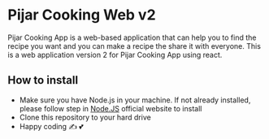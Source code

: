 # Pijar Cooking Web v2

Pijar Cooking App is a web-based application that can help you to find the recipe you want and you can make a recipe the share it with everyone. This is a web application version 2 for Pijar Cooking App using react.

## How to install

- Make sure you have Node.js in your machine. If not already installed, please follow step in [Node.JS](https://nodejs.org/en) official website to install
- Clone this repository to your hard drive
- Happy coding :writing_hand: :two_hearts:
